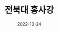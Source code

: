 ---
# Leave the homepage title empty to use the site title
title: "전북대 홍사강"
date: 2022-10-24
type: widget_page

design:
  # Default section spacing
  spacing: "6rem"

sections:
  # - block: resume-biography-3
  #   id: summary
  #   content:
  #     # Choose a user profile to display (a folder name within `content/authors/`)
  #     username: admin
  #     text: ""
  #   design:
  #     css_class: cloud
  #     background:
  #       image:
  #         # Add your image background to `assets/media/`.
  #         filename: profile.jpg
  #         filters:
  #           brightness: 1.0
  #         size: cover
  #         position: center
  #         parallax: false
  - block: slider
    content:
      slides:

      - title: <span style="font-size:70%">Recruit</span>
        content: <span style="font-size:70%">Interested in MacsLAB?</span>
        align: center
        background:
          image:
            filename: profile.jpg
            filters:
              brightness: 0.4
          position: center
          color: '#000'
        link:
          icon: user
          icon_pack: fas
          text: <span style="font-size:60%">Join Us</span>
          text-color: '#000'
          url: contact

      - title: <span style="font-size:70%">AI</span>
        content: <span style="font-size:70%">의료/항공우주/컨텐츠 등 특성화 분야에 적용 가능한 AI 기술 개발<span style="font-size:70%">
        align: center
        background:
          image:
            filename: profile.jpg
            filters:
              brightness: 0.4
          position: center
          color: '#000'

      - title: <span style="font-size:70%">Healthcare</span>
        content: <span style="font-size:70%">의료 및 헬스케어 분야에 적용 가능한 AI 기술 개발</span>
        align: center
        background:
          image:
            filename: profile.jpg
            filters:
              brightness: 0.4
          position: center
          color: '#000'

      - title: <span style="font-size:70%">Mathematics</span>
        content: <span style="font-size:70%">AI와 관련된 수학 및 최적화 이론 연구</span>
        align: center
        background:
          image:
            filename: profile.jpg
            filters:
              brightness: 0.4
          position: center
          color: '#000'

      - title: <span style="font-size:70%">Development</span>
        content: <span style="font-size:70%">기반 기술을 활용한 Full-Stack 어플리케이션 개발</span>
        align: center
        background:
          image:
            filename: profile.jpg
            filters:
              brightness: 0.4
          position: center
          color: '#000'

    design:
      # Slide height is automatic unless you force a specific height (e.g. '400px')
      slide_height: '350px'
      slide_width: '100px'
      is_fullscreen: false
      # Automatically transition through slides?
      loop: true
      # Duration of transition between slides (in ms)
      interval: 3000
      
  - block: collection
    id: project
    content:
      title: 프로젝트
      filters:
        folders:
          - project
    design:
      view: card
      columns: 2
  # - block: resume-awards
  #   id: award
  #   content:
  #     title: 대회
  #     username: admin
  - block: collection
    id: etc
    content:
      title: 기타 활동
      filters:
        folders:
          - etc
    design:
      columns: 1
      view: card
  # - block: resume-skills
  #   id: skils
  #   content:
  #     title: 프로그래밍 언어
  #     username: admin
  #   design:
  #     show_skill_percentage: false
  #     columns: '1'
  # - block: resume-languages
  #   content:
  #     title: 언어
  #     username: admin
---